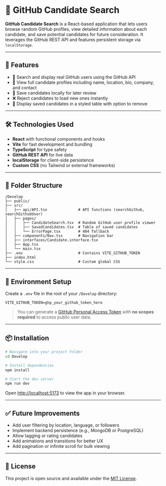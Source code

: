 # 📌 GitHub Candidate Search

**GitHub Candidate Search** is a React-based application that lets users browse random GitHub profiles, view detailed information about each candidate, and save potential candidates for future consideration. It leverages the GitHub REST API and features persistent storage via `localStorage`.

---

## 🚀 Features

- 🔎 Search and display real GitHub users using the GitHub API
- 👤 View full candidate profiles including name, location, bio, company, and contact
- 💾 Save candidates locally for later review
- ❌ Reject candidates to load new ones instantly
- 📄 Display saved candidates in a styled table with option to remove

---

## 🛠️ Technologies Used

- **React** with functional components and hooks
- **Vite** for fast development and bundling
- **TypeScript** for type safety
- **GitHub REST API** for live data
- **localStorage** for client-side persistence
- **Custom CSS** (no Tailwind or external frameworks)

---

## 📂 Folder Structure

```
/Develop
├── public/
├── src/
│   ├── api/API.tsx              # API functions (searchGithub, searchGithubUser)
│   ├── pages/
│   │   ├── CandidateSearch.tsx  # Random GitHub user profile viewer
│   │   ├── SavedCandidates.tsx  # Table of saved candidates
│   │   └── ErrorPage.tsx        # 404 fallback
│   ├── components/Nav.tsx       # Navigation bar
│   ├── interfaces/Candidate.interface.tsx
│   ├── App.tsx
│   └── main.tsx
├── .env                         # Contains VITE_GITHUB_TOKEN
├── index.html
└── style.css                    # Custom global CSS
```

---

## 🔐 Environment Setup

Create a `.env` file in the root of your `/Develop` directory:

```env
VITE_GITHUB_TOKEN=ghp_your_github_token_here
```

> You can generate a [GitHub Personal Access Token](https://github.com/settings/tokens) with **no scopes required** to access public user data.

---

## 📦 Installation

```bash
# Navigate into your project folder
cd Develop

# Install dependencies
npm install

# Start the dev server
npm run dev
```

Open [http://localhost:5173](http://localhost:5173) to view the app in your browser.

---


## ✅ Future Improvements

- Add user filtering by location, language, or followers
- Implement backend persistence (e.g., MongoDB or PostgreSQL)
- Allow tagging or rating candidates
- Add animations and transitions for better UX
- Add pagination or infinite scroll for bulk viewing

---

## 📄 License

This project is open source and available under the [MIT License](LICENSE).
